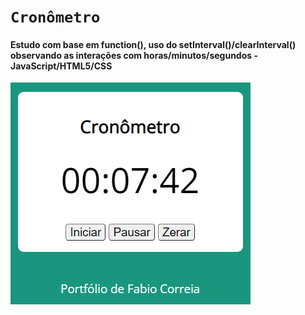 # ``Cronômetro ``

#### Estudo com base em function(), uso do setInterval()/clearInterval() observando as interações com horas/minutos/segundos - JavaScript/HTML5/CSS

![](./assets/img/Cronometro.png)
